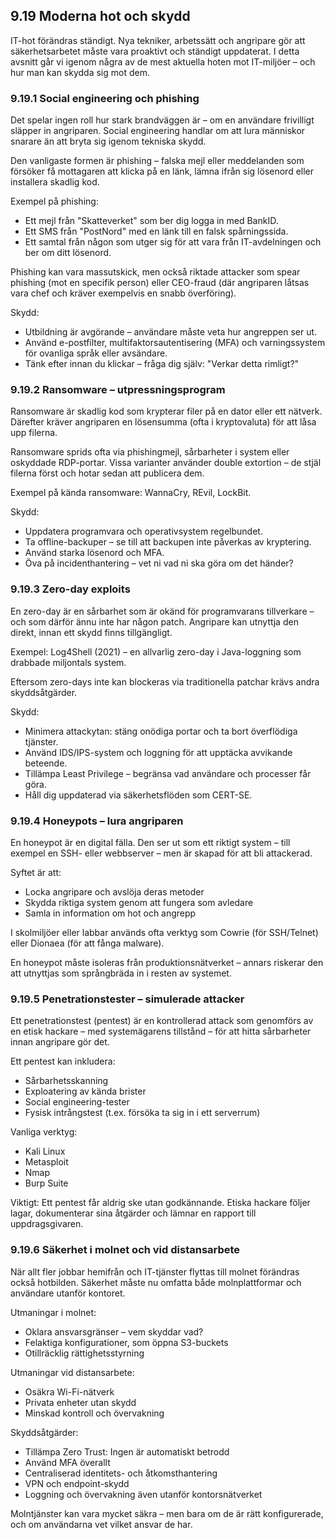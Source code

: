 ## 9.19 Moderna hot och skydd

IT-hot förändras ständigt. Nya tekniker, arbetssätt och angripare gör att säkerhetsarbetet måste vara proaktivt och ständigt uppdaterat. I detta avsnitt går vi igenom några av de mest aktuella hoten mot IT-miljöer – och hur man kan skydda sig mot dem.

### 9.19.1 Social engineering och phishing

Det spelar ingen roll hur stark brandväggen är – om en användare frivilligt släpper in angriparen. Social engineering handlar om att lura människor snarare än att bryta sig igenom tekniska skydd.

Den vanligaste formen är phishing – falska mejl eller meddelanden som försöker få mottagaren att klicka på en länk, lämna ifrån sig lösenord eller installera skadlig kod.

Exempel på phishing:

- Ett mejl från "Skatteverket" som ber dig logga in med BankID.
- Ett SMS från "PostNord" med en länk till en falsk spårningssida.
- Ett samtal från någon som utger sig för att vara från IT-avdelningen och ber om ditt lösenord.

Phishing kan vara massutskick, men också riktade attacker som spear phishing (mot en specifik person) eller CEO-fraud (där angriparen låtsas vara chef och kräver exempelvis en snabb överföring).

Skydd:

- Utbildning är avgörande – användare måste veta hur angreppen ser ut.
- Använd e-postfilter, multifaktorsautentisering (MFA) och varningssystem för ovanliga språk eller avsändare.
- Tänk efter innan du klickar – fråga dig själv: "Verkar detta rimligt?"

### 9.19.2 Ransomware – utpressningsprogram

Ransomware är skadlig kod som krypterar filer på en dator eller ett nätverk. Därefter kräver angriparen en lösensumma (ofta i kryptovaluta) för att låsa upp filerna.

Ransomware sprids ofta via phishingmejl, sårbarheter i system eller oskyddade RDP-portar. Vissa varianter använder double extortion – de stjäl filerna först och hotar sedan att publicera dem.

Exempel på kända ransomware: WannaCry, REvil, LockBit.

Skydd:

- Uppdatera programvara och operativsystem regelbundet.
- Ta offline-backuper – se till att backupen inte påverkas av kryptering.
- Använd starka lösenord och MFA.
- Öva på incidenthantering – vet ni vad ni ska göra om det händer?

### 9.19.3 Zero-day exploits

En zero-day är en sårbarhet som är okänd för programvarans tillverkare – och som därför ännu inte har någon patch. Angripare kan utnyttja den direkt, innan ett skydd finns tillgängligt.

Exempel: Log4Shell (2021) – en allvarlig zero-day i Java-loggning som drabbade miljontals system.

Eftersom zero-days inte kan blockeras via traditionella patchar krävs andra skyddsåtgärder.

Skydd:

- Minimera attackytan: stäng onödiga portar och ta bort överflödiga tjänster.
- Använd IDS/IPS-system och loggning för att upptäcka avvikande beteende.
- Tillämpa Least Privilege – begränsa vad användare och processer får göra.
- Håll dig uppdaterad via säkerhetsflöden som CERT-SE.

### 9.19.4 Honeypots – lura angriparen

En honeypot är en digital fälla. Den ser ut som ett riktigt system – till exempel en SSH- eller webbserver – men är skapad för att bli attackerad.

Syftet är att:

- Locka angripare och avslöja deras metoder
- Skydda riktiga system genom att fungera som avledare
- Samla in information om hot och angrepp

I skolmiljöer eller labbar används ofta verktyg som Cowrie (för SSH/Telnet) eller Dionaea (för att fånga malware).

En honeypot måste isoleras från produktionsnätverket – annars riskerar den att utnyttjas som språngbräda in i resten av systemet.

### 9.19.5 Penetrationstester – simulerade attacker

Ett penetrationstest (pentest) är en kontrollerad attack som genomförs av en etisk hackare – med systemägarens tillstånd – för att hitta sårbarheter innan angripare gör det.

Ett pentest kan inkludera:

- Sårbarhetsskanning
- Exploatering av kända brister
- Social engineering-tester
- Fysisk intrångstest (t.ex. försöka ta sig in i ett serverrum)

Vanliga verktyg:

- Kali Linux
- Metasploit
- Nmap
- Burp Suite

Viktigt: Ett pentest får aldrig ske utan godkännande. Etiska hackare följer lagar, dokumenterar sina åtgärder och lämnar en rapport till uppdragsgivaren.

### 9.19.6 Säkerhet i molnet och vid distansarbete

När allt fler jobbar hemifrån och IT-tjänster flyttas till molnet förändras också hotbilden. Säkerhet måste nu omfatta både molnplattformar och användare utanför kontoret.

Utmaningar i molnet:

- Oklara ansvarsgränser – vem skyddar vad?
- Felaktiga konfigurationer, som öppna S3-buckets
- Otillräcklig rättighetsstyrning

Utmaningar vid distansarbete:

- Osäkra Wi-Fi-nätverk
- Privata enheter utan skydd
- Minskad kontroll och övervakning

Skyddsåtgärder:

- Tillämpa Zero Trust: Ingen är automatiskt betrodd
- Använd MFA överallt
- Centraliserad identitets- och åtkomsthantering
- VPN och endpoint-skydd
- Loggning och övervakning även utanför kontorsnätverket

Molntjänster kan vara mycket säkra – men bara om de är rätt konfigurerade, och om användarna vet vilket ansvar de har.
